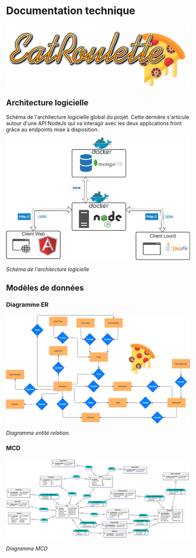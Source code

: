 # Documentation technique

![logo](../ressources/img/name/enrich/EatRoulette-large-logo-right-bordless.png)



## Architecture logicielle

Schéma de l'architecture logicielle global du projet. Cette dernière s'articule autour d'une API NodeJs qui va interagir avec les deux applications front grâce au endpoints mise à disposition.

![](../ressources/diagrams/EatRoulette-Architecture-logicielle.png)

*Schéma de l'architecture logicielle*



## Modèles de données

### Diagramme ER

![](../ressources/diagrams/EatRoulette-Modeles_de_donnees_ER.png)

*Diagramme entité relation.*



### MCD

![](../ressources/diagrams/EatRoulette-MCD.png)

*Diagramme MCD*

